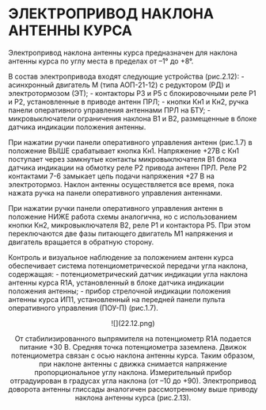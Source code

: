 # ЭЛЕКТРОПРИВОД НАКЛОНА АНТЕННЫ КУРСА

Электропривод наклона антенны курса предназначен для наклона антенны курса по углу места в пределах от –1&deg; до +8&deg;.

В состав электропривода входят следующие устройства (рис.2.12):
 		- асинхронный двигатель М (типа АОП-21-12) с редуктором (РД) и электротормозом (ЭТ);
 		- контакторы Р3 и Р5 с блокировочными реле Р1 и Р2, установленные в приводе антенн ПРЛ;
 		- кнопки Кн1 и Кн2, ручка панели оперативного управления антеннами ПРЛ на БТУ;
 		- микровыключатели ограничения наклона В1 и В2, размещенные в блоке датчика индикации положения антенны.

При нажатии ручки панели оперативного  управления антенн (рис.1.7) в положение ВЫШЕ срабатывает кнопка Кн1. Напряжение +27В с Кн1 поступает через замкнутые контакты микровыключателя В1 блока датчика индикации на обмотку реле Р2 привода антенн ПРЛ. Реле Р2 контактами 7-6 замыкает цепь подачи напряжения +27 В на электротормоз. Наклон антенны осуществляется все время, пока нажата ручка на панели  оперативного управления антеннами.

При нажатии ручки панели оперативного управления антенн в положение НИЖЕ работа схемы аналогична, но с использованием  кнопки Кн2, микровыключателя В2, реле Р1 и контактора Р5. При этом переключаются две фазы питающего двигатель М1 напряжения и двигатель вращается в обратную сторону.

Контроль и визуальное наблюдение за положением антенн курса обеспечивает система потенциометрической передачи угла наклона, содержащая:
 		- потенциометрический датчик индикации угла наклона антенны курса R1А, установленный в блоке датчика индикации положения антенны;
 		- прибор стрелочной индикации положения антенны курса ИП1, установленный на передней панели пульта оперативного управления (ПОУ-П) (рис.1.7).

<center>![](22.12.png)<center>

От стабилизированного выпрямителя на потенциометр R1А подается питание +30 В. Средняя точка потенциометра заземлена. Движок потенциометра связан с осью наклона антенны курса. Таким образом, при наклоне антенны с движка снимается напряжение пропорциональное углу наклона. Измерительный прибор отградуирован в градусах угла наклона (от –10 до +90).
Электропривод доворота антенны глиссады аналогичен рассмотренному выше приводу наклона антенны курса (рис.2.13).
